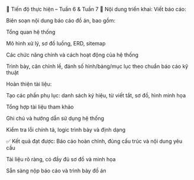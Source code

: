 📅 Tiến độ thực hiện – Tuần 6 & Tuần 7
🔧 Nội dung triển khai:
Viết báo cáo:

Biên soạn nội dung báo cáo đồ án, bao gồm:

Tổng quan hệ thống

Mô hình xử lý, sơ đồ luồng, ERD, sitemap

Các chức năng chính và cách hoạt động của hệ thống

Trình bày, căn chỉnh lề, đánh số hình/bảng/mục lục theo chuẩn báo cáo kỹ thuật

Hoàn thiện tài liệu:

Tạo các phần phụ lục: danh sách ký hiệu, từ viết tắt, sơ đồ, hình minh họa

Tổng hợp tài liệu tham khảo

Ghi chú và hướng dẫn sử dụng hệ thống

Kiểm tra lỗi chính tả, logic trình bày và định dạng

✅ Kết quả đạt được:
 Báo cáo hoàn chỉnh, đúng cấu trúc và nội dung yêu cầu

 Tài liệu rõ ràng, có đầy đủ sơ đồ và minh họa

 Sẵn sàng nộp báo cáo và trình bày đồ án

